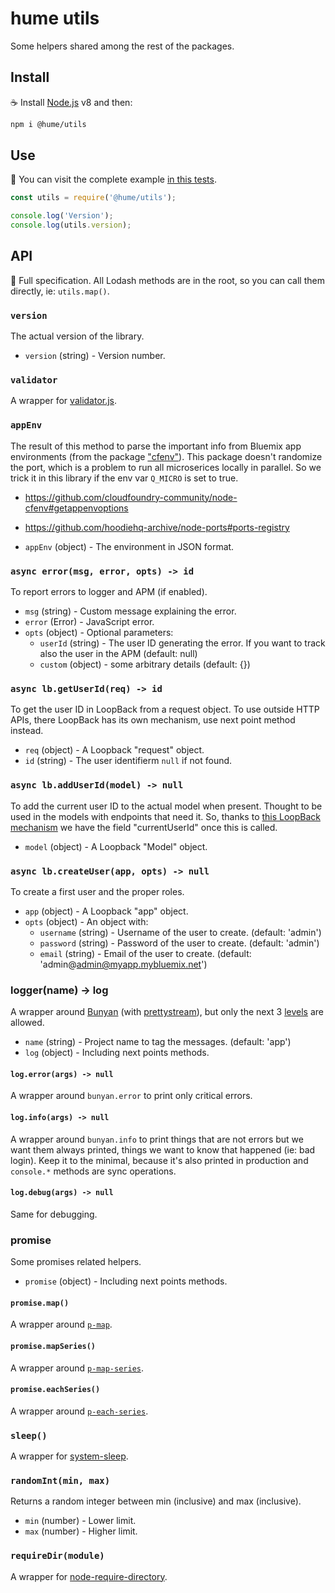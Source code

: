# hume utils

Some helpers shared among the rest of the packages.

## Install

:coffee: Install [Node.js](https://nodejs.org/download) v8 and then:

```sh
npm i @hume/utils
```

## Use

:pencil: You can visit the complete example [in this tests](./test).

```js
const utils = require('@hume/utils');

console.log('Version');
console.log(utils.version);
```

## API

:eyes: Full specification. All Lodash methods are in the root, so you can call them directly, ie: `utils.map()`.

### `version`

The actual version of the library.

- `version` (string) - Version number.

### `validator`

A wrapper for [validator.js](https://github.com/chriso/validator.js).

### `appEnv`

The result of this method to parse the important info from Bluemix app environments (from the package ["cfenv"](https://www.npmjs.com/package/cfenv)). This package doesn't randomize the port, which is a problem to run all microserices locally in parallel. So we trick it in this library if the env var `Q_MICRO` is set to true.

- https://github.com/cloudfoundry-community/node-cfenv#getappenvoptions
- https://github.com/hoodiehq-archive/node-ports#ports-registry

- `appEnv` (object) - The environment in JSON format.

### `async error(msg, error, opts) -> id`

To report errors to logger and APM (if enabled).

- `msg` (string) - Custom message explaining the error.
- `error` (Error) - JavaScript error.
- `opts` (object) - Optional parameters:
  - `userId` (string) - The user ID generating the error. If you want to track also the user in the APM (default: null)
  - `custom` (object) - some arbitrary details (default: {})

### `async lb.getUserId(req) -> id`

To get the user ID in LoopBack from a request object. To use outside HTTP APIs, there LoopBack has its own mechanism, use next point method instead.

- `req` (object) - A Loopback "request" object.
- `id` (string) - The user identifierm `null` if not found.

### `async lb.addUserId(model) -> null`

To add the current user ID to the actual model when present. Thought to be used in the models with endpoints that need it. So, thanks to [this LoopBack mechanism](https://loopback.io/doc/en/lb3/Using-current-context.html#override-createoptionsfromremotingcontext-in-your-model) we have the field "currentUserId" once this is called.

- `model` (object) - A Loopback "Model" object.

### `async lb.createUser(app, opts) -> null`

To create a first user and the proper roles.

- `app` (object) - A Loopback "app" object.
- `opts` (object) - An object with:
  - `username` (string) - Username of the user to create. (default: 'admin')
  - `password` (string) - Password of the user to create. (default: 'admin')
  - `email` (string) - Email of the user to create. (default: 'admin@admin@myapp.mybluemix.net')

### logger(name) -> log

A wrapper around [Bunyan](https://github.com/trentm/node-bunyan) (with [prettystream](https://github.com/mrrama/node-bunyan-prettystream)), but only the next 3 [levels](https://github.com/trentm/node-bunyan#levels) are allowed.

- `name` (string) - Project name to tag the messages. (default: 'app')
- `log` (object) - Including next points methods.

#### `log.error(args) -> null`

A wrapper around `bunyan.error` to print only critical errors.

#### `log.info(args) -> null`

A wrapper around `bunyan.info` to print things that are not errors but we want them always printed, things we want to know that happened (ie: bad login). Keep it to the minimal, because it's also printed in production and `console.*` methods are sync operations.

#### `log.debug(args) -> null`

Same for debugging.

### promise

Some promises related helpers.

- `promise` (object) - Including next points methods.

#### `promise.map()`

A wrapper around [`p-map`](https://github.com/sindresorhus/p-map).

#### `promise.mapSeries()`

A wrapper around [`p-map-series`](https://github.com/sindresorhus/p-map-series).

#### `promise.eachSeries()`

A wrapper around [`p-each-series`](https://github.com/sindresorhus/p-each-series).

### `sleep()`

A wrapper for [system-sleep](https://www.npmjs.com/package/system-sleep).

### `randomInt(min, max)`

Returns a random integer between min (inclusive) and max (inclusive).

- `min` (number) - Lower limit.
- `max` (number) - Higher limit.

### `requireDir(module)`

A wrapper for [node-require-directory](https://github.com/troygoode/node-require-directory).
